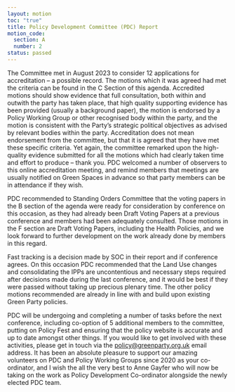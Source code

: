 ```yaml
---
layout: motion
toc: "true"
title: Policy Development Committee (PDC) Report
motion_code:
  section: A
  number: 2
status: passed
---
```

The Committee met in August 2023 to consider 12 applications for accreditation – a possible record. The motions which it was agreed had met the criteria can be found in the C Section of this agenda. Accredited motions should show evidence that full consultation, both within and outwith the party has taken place, that high quality supporting evidence has been provided (usually a background paper), the motion is endorsed by a Policy Working Group or other recognised body within the party, and the motion is consistent with the Party’s strategic political objectives as advised by relevant bodies within the party. Accreditation does not mean endorsement from the committee, but that it is agreed that they have met these specific criteria. Yet again, the committee remarked upon the high-quality evidence submitted for all the motions which had clearly taken time and effort to produce – thank you. PDC welcomed a number of observers to this online accreditation meeting, and remind members that meetings are usually notified on Green Spaces in advance so that party members can be in attendance if they wish.

PDC recommended to Standing Orders Committee that the voting papers in the B section of the agenda were ready for consideration by conference on this occasion, as they had already been Draft Voting Papers at a previous conference and members had been adequately consulted. Those motions in the F section are Draft Voting Papers, including the Health Policies, and we look forward to further development on the work already done by members in this regard.

Fast tracking is a decision made by SOC in their report and if conference agrees. On this occasion PDC recommended that the Land Use changes and consolidating the IPPs are uncontentious and necessary steps required after decisions made during the last conference, and it would be best if they were passed without taking up precious plenary time. The other policy motions recommended are already in line with and build upon existing Green Party policies.

PDC will be undergoing and completing a number of tasks before the next conference, including co-option of 5 additional members to the committee, putting on Policy Fest and ensuring that the policy website is accurate and up to date amongst other things. If you would like to get involved with these activities, please get in touch via the [policy@greenparty.org.uk](mailto:policy@greenparty.org.uk) email address. It has been an absolute pleasure to support our amazing volunteers on PDC and Policy Working Groups since 2020 as your co-ordinator, and I wish the all the very best to Anne Gayfer who will now be taking on the work as Policy Development Co-ordinator alongside the newly elected PDC team.